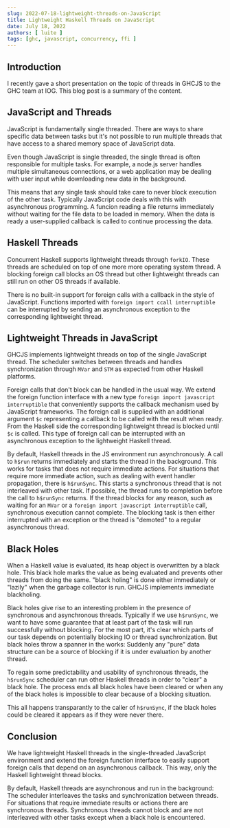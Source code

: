 ```yaml
---
slug: 2022-07-18-lightweight-threads-on-JavaScript
title: Lightweight Haskell Threads on JavaScript
date: July 18, 2022
authors: [ luite ]
tags: [ghc, javascript, concurrency, ffi ]
---
```


## Introduction

I recently gave a short presentation on the topic of threads in GHCJS to the GHC team at IOG. This blog post is a summary of the content.

## JavaScript and Threads

JavaScript is fundamentally single threaded. There are ways to share specific data between tasks but it's not possible to run multiple threads that have access to a shared memory space of JavaScript data.

Even though JavaScript is single threaded, the single thread is often responsible for multiple tasks. For example, a node.js server handles multiple simultaneous connections, or a web application may be dealing with user input while downloading new data in the background.

This means that any single task should take care to never block execution of the other task. Typically JavaScript code deals with this with asynchronous programming. A funcion reading a file returns immediately without waiting for the file data to be loaded in memory. When the data is ready a user-supplied callback is called to continue processing the data.

## Haskell Threads

Concurrent Haskell supports lightweight threads through `forkIO`. These threads are scheduled on top of one more more operating system thread. A blocking foreign call blocks an OS thread but other lightweight threads can still run on other OS threads if available.

There is no built-in support for foreign calls with a callback in the style of JavaScript. Functions imported with `foreign import ccall interruptible` can be interrupted by sending an asynchronous exception to the corresponding lightweight thread. 

## Lightweight Threads in JavaScript

GHCJS implements lightweight threads on top of the single JavaScript thread. The scheduler switches between threads and handles synchronization through `MVar` and `STM` as expected from other Haskell platforms.

Foreign calls that don't block can be handled in the usual way. We extend the foreign function interface with a new type `foreign import javascript interruptible` that conveniently supports the callback mechanism used by JavaScript frameworks. The foreign call is supplied with an additional argument `$c` representing a callback to be called with the result when ready. From the Haskell side the corresponding lightweight thread is blocked until `$c` is called. This type of foreign call can be interrupted with an asynchronous exception to the lightweight Haskell thread.

By default, Haskell threads in the JS environment run asynchronously. A call to `h$run` returns immediately and starts the thread in the background. This works for tasks that does not require immediate actions. For situations that require more immediate action, such as dealing with event handler propagation, there is `h$runSync`. This starts a synchronous thread that is not interleaved with other task. If possible, the thread runs to completion before the call to `h$runSync` returns. If the thread blocks for any reason, such as waiting for an `MVar` or a `foreign import javascript interruptible` call, synchronous execution cannot complete. The blocking task is then either interrupted with an exception or the thread is "demoted" to a regular asynchronous thread.

## Black Holes

When a Haskell value is evaluated, its heap object is overwritten by a black hole. This black hole marks the value as being evaluated and prevents other threads from doing the same. "black holing" is done either immediately or "lazily" when the garbage collector is run. GHCJS implements immediate blackholing.

Black holes give rise to an interesting problem in the presence of synchronous and asynchronous threads. Typically if we use `h$runSync`, we want to have some guarantee that at least part of the task will run successfully without blocking. For the most part, it's clear which parts of our task depends on potentially blocking IO or thread synchronization. But black holes throw a spanner in the works: Suddenly any "pure" data structure can be a source of blocking if it is under evaluation by another thread.

To regain some predictability and usability of synchronous threads, the `h$runSync` scheduler can run other Haskell threads in order to "clear" a black hole. The process ends all black holes have been cleared or when any of the black holes is impossible to clear because of a blocking situation.

This all happens transparantly to the caller of `h$runSync`, if the black holes could be cleared it appears as if they were never there.

## Conclusion

We have lightweight Haskell threads in the single-threaded JavaScript environment and extend the foreign function interface to easily support foreign calls that depend on an asynchronous callback. This way, only the Haskell lightweight thread blocks.

By default, Haskell threads are asynchronous and run in the background: The scheduler interleaves the tasks and synchronization between threads. For situations that require immediate results or actions there are synchronous threads. Synchronous threads cannot block and are not interleaved with other tasks except when a black hole is encountered.